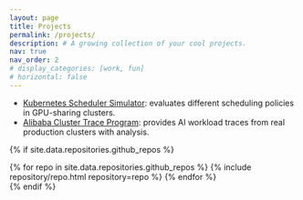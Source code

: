 ```yaml
---
layout: page
title: Projects
permalink: /projects/
description: # A growing collection of your cool projects.
nav: true
nav_order: 2
# display_categories: [work, fun]
# horizontal: false
---
```


- [Kubernetes Scheduler Simulator](https://github.com/hkust-adsl/kubernetes-scheduler-simulator): evaluates different scheduling policies in GPU-sharing clusters.
- [Alibaba Cluster Trace Program](https://github.com/alibaba/clusterdata): provides AI workload traces from real production clusters with analysis.

{% if site.data.repositories.github_repos %}
<div class="repositories d-flex flex-wrap flex-md-row flex-column justify-content-between align-items-center">
  {% for repo in site.data.repositories.github_repos %}
    {% include repository/repo.html repository=repo %}
  {% endfor %}
</div>
{% endif %}